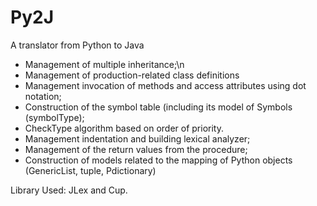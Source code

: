 Py2J
====

A translator from Python to Java

+ Management of multiple inheritance;\n
+ Management of production-related class definitions
+ Management invocation of methods and access attributes using dot notation;
+ Construction of the symbol table (including its model of Symbols (symbolType);
+ CheckType algorithm based on order of priority.
+ Management indentation and building lexical analyzer;
+ Management of the return values ​​from the procedure;
+ Construction of models related to the mapping of Python objects (GenericList, tuple, Pdictionary)

Library Used: JLex and Cup.
